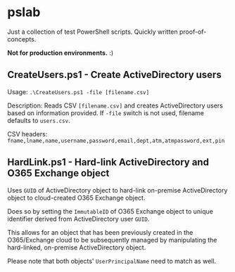 # pslab

Just a collection of test PowerShell scripts. Quickly written proof-of-concepts. 

**Not for production environments.** :)

## CreateUsers.ps1 - Create ActiveDirectory users
Usage: `.\CreateUsers.ps1 -file [filename.csv]`

Description: Reads CSV `[filename.csv]` and creates ActiveDirectory users based on information provided. If `-file` switch is not used, filename defaults to `users.csv`.

CSV headers: `fname,lname,name,username,password,email,dept,atm,atmpassword,ext,pin`

## HardLink.ps1 - Hard-link ActiveDirectory and O365 Exchange object
Uses `GUID` of ActiveDirectory object to hard-link on-premise ActiveDirectory object to cloud-created O365 Exchange object.

Does so by setting the `ImmutableID` of O365 Exchange object to unique identifier derived from ActiveDirectory user `GUID`.

This allows for an object that has been previously created in the O365/Exchange cloud to be subsequently managed by manipulating the hard-linked, on-premise ActiveDirectory object.

Please note that both objects' `UserPrincipalName` need to match as well.
